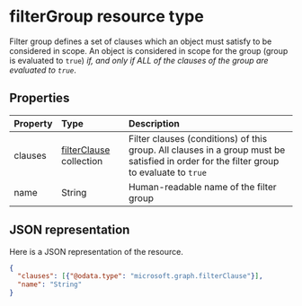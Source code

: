# filterGroup resource type

Filter group defines a set of clauses which an object must satisfy to be considered in scope. An object is considered in scope for the group (group is evaluated to `true`) *if, and only if ALL of the clauses of the group are evaluated to `true`*.

## Properties
| Property	   | Type	|Description|
|:---------------|:--------|:----------|
|clauses|[filterClause](synchronization_filterclause.md) collection|Filter clauses (conditions) of this group. All clauses in a group must be satisfied in order for the filter group to evaluate to `true`|
|name|String|Human-readable name of the filter group|

## JSON representation

Here is a JSON representation of the resource.

<!-- {
  "blockType": "resource",
  "optionalProperties": [

  ],
  "@odata.type": "microsoft.graph.filterGroup"
}-->

```json
{
  "clauses": [{"@odata.type": "microsoft.graph.filterClause"}],
  "name": "String"
}

```

<!-- uuid: 8fcb5dbc-d5aa-4681-8e31-b001d5168d79
2015-10-25 14:57:30 UTC -->
<!-- {
  "type": "#page.annotation",
  "description": "filterGroup resource",
  "keywords": "",
  "section": "documentation",
  "tocPath": ""
}-->